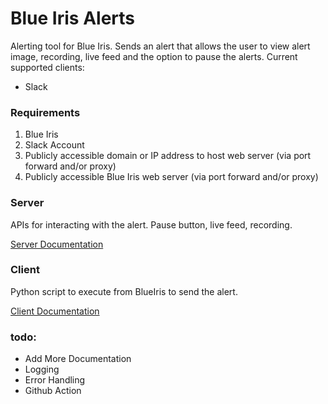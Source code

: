 # Blue Iris Alerts
Alerting tool for Blue Iris. Sends an alert that allows the user to view alert image, recording, live feed and the option to pause the alerts.
Current supported clients:
* Slack

### Requirements
1. Blue Iris
2. Slack Account
3. Publicly accessible domain or IP address to host web server (via port forward and/or proxy)
4. Publicly accessible Blue Iris web server (via port forward and/or proxy)

### Server
APIs for interacting with the alert. Pause button, live feed, recording.

[Server Documentation](/server/README.md)

### Client
Python script to execute from BlueIris to send the alert.

[Client Documentation](/client/README.md)

### todo:
- Add More Documentation
- Logging
- Error Handling
- Github Action